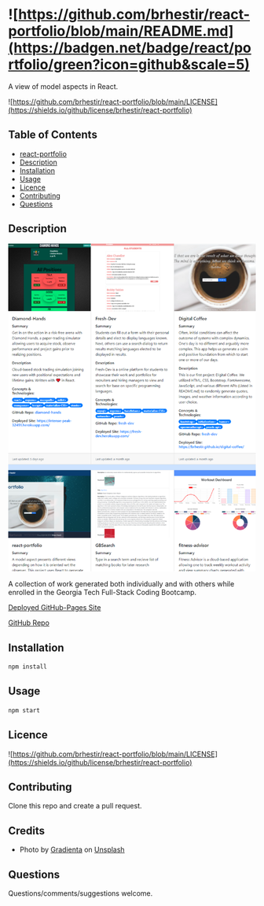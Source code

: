 # ![https://github.com/brhestir/react-portfolio/blob/main/README.md](https://badgen.net/badge/react/portfolio/green?icon=github&scale=5)

A view of model aspects in React.

![https://github.com/brhestir/react-portfolio/blob/main/LICENSE](https://shields.io/github/license/brhestir/react-portfolio)

## Table of Contents

- [react-portfolio](#react-portfolio)
- [Description](#description)
- [Installation](#installation)
- [Usage](#usage)
- [Licence](#licence)
- [Contributing](#contributing)
- [Questions](#questions)

## Description

![](./assets/images/react-portfolio.png)

A collection of work generated both individually and with others while enrolled in the Georgia Tech Full-Stack Coding Bootcamp.

[Deployed GitHub-Pages Site](https://brhestir.github.io/react-portfolio/#/portfolio)

[GitHub Repo](https://www.github.com/brhestir/react-portfolio)

## Installation

```bash
npm install
```

## Usage

```bash
npm start
```

## Licence

![https://github.com/brhestir/react-portfolio/blob/main/LICENSE](https://shields.io/github/license/brhestir/react-portfolio)

## Contributing

Clone this repo and create a pull request.

## Credits

- Photo by [Gradienta](https://unsplash.com/@gradienta?utm_source=unsplash&utm_medium=referral&utm_content=creditCopyText) on [Unsplash](https://unsplash.com/?utm_source=unsplash&utm_medium=referral&utm_content=creditCopyText)

## Questions

Questions/comments/suggestions welcome.
